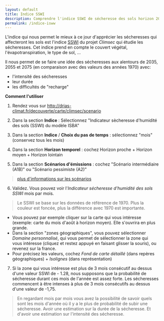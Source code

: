 ```yaml
---
layout: default
title: Indice SSWI
description: Comprendre l'indice SSWI de sécheresse des sols horizon 2035-2055
permalink: /indice-isww
---
```


L'indice qui nous permet le mieux à ce jour d'apprécier les sécheresses qui affecteront les sols est l'indice [SSWI](http://www.drias-climat.fr/accompagnement/section/183) du projet *Climsec* qui étudie les sécheresses. Cet indice prend en compte le couvert végétal, l'évapotranspiration, le type de sol, ...

Il nous permet de se faire une idée des sécheresses aux alentours de 2035, 2055 et 2075 (en comparaison avec des valeurs des années 1970) avec:
- l'intensité des sécheresses 
- leur durée
- les difficultés de "recharge" 



**Comment l'utiliser**

1. Rendez vous sur http://drias-climat.fr/decouverte/carte/climsec/scenario

2. Dans la section **Indice** : Sélectionnez "Indicateur sècheresse d'humidité des sols (SSWI) du modèle ISBA"

3. Dans la section **Indice** / **Choix du pas de temps** : sélectionnez "mois" (conservez tous les mois)

4. Dans la section **Horizon temporel** : cochez Horizon proche + Horizon moyen + Horizon lointain

5. Dans la section **Scénarios d'émissions** : cochez "Scénario intermédiaire (A1B)" ou "Scénario pessimiste (A2)" 
>[plus d'informations sur les scénarios](http://www.meteofrance.fr/climat-passe-et-futur/le-giec-groupe-dexperts-intergouvernemental-sur-levolution-du-climat/les-scenarios-du-giec)


6. Validez. Vous pouvez voir l'*Indicateur sécheresse d'humidité des sols SSWI* mois par mois. 
>Le SSWI se base sur les données de référence de 1970. Plus la couleur est foncée, plus la différence avec 1970 est importante.

* Vous pouvez par exemple cliquer sur la carte qui vous intéresse (exemple: carte du mois d'août à horizon moyen). Elle s'ouvrira en plus grande.  
* Dans la section "zones géographiques", vous pouvez sélectionner *Domaine personnalisé*, qui vous permet de sélectionner la zone qui vous intéresse (cliquez et restez appuyé en faisant glisser la souris), ou revenez sur la france.  
* Pour précisez les valeurs, cochez *Fond de carte détaillé* (dans repères géographiques) + *Isolignes* (dans représentation) 

7. Si la zone qui vous intéresse est plus de 3 mois consécutif au dessus d'une valeur SSWI de - 1.28, nous supposons que la probabilité de sécheresse durant ces mois de l'année est assez forte. Les sécheresses commencent à être intenses à plus de 3 mois consécutifs au dessus d'une valeur de -1,75. 
> En regardant mois par mois vous avez la possibilité de savoir quels sont les mois d'année où il y a le plus de probabilité de subir une sécheresse. Avoir une estimation sur la durée de la sécheresse.  Et d'avoir une estimation sur l'intensité des sécheresse. 

